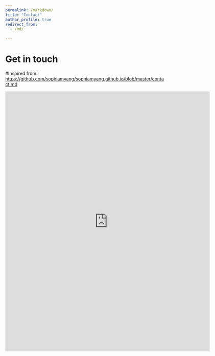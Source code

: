 ```yaml
---
permalink: /markdown/
title: "Contact"
author_profile: true
redirect_from: 
  - /md/
  
---
```


Get in touch
==================
#Inspired from: https://github.com/sophiamyang/sophiamyang.github.io/blob/master/contact.md
<iframe src="https://docs.google.com/forms/d/e/1FAIpQLSfwzdrfrOdw_Lk0NVYsXk5-4eEIXYBtU6FlYLbS4pPByIniHA/viewform?embedded=true" width="640" height="812" frameborder="0" marginheight="0" marginwidth="0">Loading…</iframe>